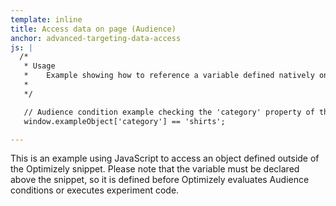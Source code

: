 ```yaml
---
template: inline
title: Access data on page (Audience)
anchor: advanced-targeting-data-access
js: |
  /*
   * Usage
   *    Example showing how to reference a variable defined natively on the page from inside Optimizely.
   *
   */

   // Audience condition example checking the 'category' property of the 'exampleObject'
   window.exampleObject['category'] == 'shirts';

---
```


This is an example using JavaScript to access an object defined outside of the Optimizely snippet.  Please note that the variable must be declared above the snippet, so it is defined before Optimizely evaluates Audience conditions or executes experiment code.